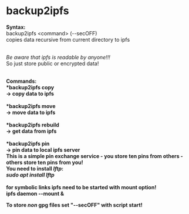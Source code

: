 # backup2ipfs

<b>Syntax:</b><br>
backup2ipfs &lt;command&gt; (--secOFF)<br>
copies data recursive from current directory to ipfs<br><br>

*Be aware that ipfs is readable by anyone!!!*<br>
So just store public or encrypted data!<br><br>

<b>Commands:<b><br>
*backup2ipfs copy<br>
-&gt; copy data to ipfs<br>
<br>
*backup2ipfs move<br>
-&gt; move data to ipfs<br>
<br>
*backup2ipfs rebuild<br>
-&gt; get data from ipfs<br>
<br>
*backup2ipfs pin<br>
-&gt; pin data to local ipfs server<br>
This is a simple pin exchange service - you store ten pins from others - others store ten pins from you!<br>
You need to install <i>lftp</i>:<br>
<i>sudo apt install lftp</i>
<br>
<br>
 for symbolic links ipfs need to be started with mount option!<br>
 ipfs daemon --mount &amp;
 
 <b>To store *non* gpg files set "--secOFF" with script start!</b>
